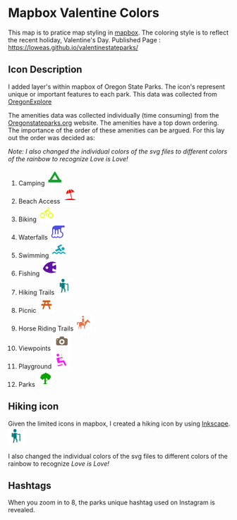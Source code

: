 # Mapbox Valentine Colors

This map is to pratice map styling in [mapbox][]. The coloring style is to reflect the recent holiday, Valentine's Day. Published Page : https://loweas.github.io/valentinestateparks/

## Icon Description
I added layer's within mapbox of Oregon State Parks. The icon's represent unique or important features to each park. This data was collected from [OregonExplore][]

The amenities data was collected individually (time consuming) from the [Oregonstateparks.org][] website. The amenities have a top down ordering. The importance of the order of these amenities can be argued. For this lay out the order was decided as:

_Note: I also changed the individual colors of the svg files to different colors of the rainbow to recognize *Love is Love!*_

1. Camping <img src="/assets/icons/campsite-15.svg">
2. Beach Access <img src="/assets/icons/beach-15.svg">
3. Biking <img src="/assets/icons/bicycle-share-15.svg">
4. Waterfalls <img src="/assets/icons/waterfall-15.svg">
5. Swimming <img src="/assets/icons/swimming-15.svg">
6. Fishing <img src="/assets/icons/aquarium-15.svg">
7. Hiking Trails <img src="/assets/image/hiking.svg">
8. Picnic <img src="/assets/icons/picnic-site-15.svg">
9. Horse Riding Trails  <img src="/assets/icons/horse-riding-15.svg">
10. Viewpoints <img src="/assets/icons/attraction-15.svg">
11. Playground <img src="/assets/icons/playground-15.svg">
12. Parks <img src="/assets/icons/park-15.svg">

## Hiking icon
Given the limited icons in mapbox, I created a hiking icon by using [Inkscape][]. <img src="/assets/image/hiking.svg">

I also changed the individual colors of the svg files to different colors of the rainbow to recognize *Love is Love!*




## Hashtags
When you zoom in to 8, the parks unique hashtag used on Instagram is revealed.

[OregonExplore]: https://oregonexplorer.info/
[Inkscape]: https://inkscape.org/
[mapbox]: https://www.mapbox.com/
[Oregonstateparks.org]: https://oregonstateparks.org/index.cfm?do=visit.dsp_find
